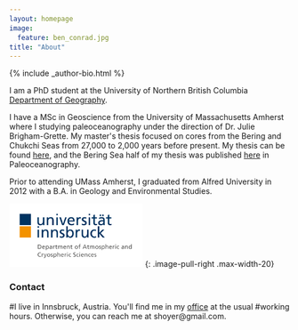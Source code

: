```yaml
---
layout: homepage
image:
  feature: ben_conrad.jpg
title: "About"
---
```


<footer role="contentinfo">
  <div class="article-author-bottom">
    {% include _author-bio.html %}
  </div>
</footer>


I am a PhD student at the University of Northern British Columbia [Department of Geography](http://acinn.uibk.ac.at/).


I have a MSc in Geoscience from the University of Massachusetts Amherst where I studying paleoceanography under the direction of Dr. Julie Brigham-Grette.
My master's thesis focused on cores from the Bering and Chukchi Seas from 27,000 to 2,000 years before present. My thesis can be found [here](http://www.klima.tu-berlin.de/index.php?show=home_start&lan=en/), and the Bering Sea half of my thesis was published [here](http://www.isae.fr/en) in Paleoceanography.

Prior to attending UMass Amherst, I graduated from Alfred University in 2012 with a B.A. in Geology and Environmental Studies.

![ACINN Logo](/images/acinn_logo.png)
{: .image-pull-right .max-width-20}

### Contact
<p>
#I live in Innsbruck, Austria. You'll find me in my <a href="http://acinn.uibk.ac.at/persons/fabien_maussion">office</a> at the usual
#working hours.  Otherwise, you can reach me at <script>document.write("<n uers=\"znvygb:snovra.znhffvba@hvox.np.ng\">snovra.znhffvba@hvox.np.ng</n>".replace(/[a-zA-Z]/g,function(c){return String.fromCharCode((c<="Z"?90:122)>=(c=c.charCodeAt(0)+13)?c:c-26);}))</script><noscript><span style="unicode-bidi:bidi-override;direction:rtl;">moc.liamg@reyohs</span></noscript>.</p>
